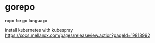 # gorepo
repo for go language 




install kubernetes with kubespray
https://docs.mellanox.com/pages/releaseview.action?pageId=19818992
